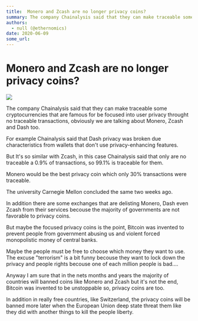 ```yaml
---
title:  Monero and Zcash are no longer privacy coins?
summary: The company Chainalysis said that they can make traceable some cryptocurrencies that are famous for be focused into user privacy throught no traceable transacti
authors:
  - null (@ethernomics)
date: 2020-06-09
some_url: 
---
```


#  Monero and Zcash are no longer privacy coins?


![](https://api.kauri.io:443/ipfs/QmQJK6tDtyYyXhX54wSUsdb9ZRYJTkZJ2RhzaegjfExfuB)

The company Chainalysis said that they can make traceable some cryptocurrencies that are famous for be focused into user privacy throught no traceable transactions, obviously we are talking about Monero, Zcash and Dash too.

For example Chainalysis said that Dash privacy was broken due characteristics from wallets that don't use privacy-enhancing features.

But It's so similar with Zcash, in this case Chainalysis said that only are no traceable a 0.9% of transactions, so 99.1% is traceable for them.

Monero would be the best privacy coin which only 30% transactions were traceable.

The university Carnegie Mellon concluded the same two weeks ago.

In addition there are some exchanges that are delisting Monero, Dash even Zcash from their services becouse the majority of governments are not favorable to privacy coins.

But maybe the focused privacy coins is the point, Bitcoin was invented to prevent people from government abusing us and violent forced monopolistic money of central banks.

Maybe the people must be free to choose which money they want to use. The excuse "terrorism" is a bit funny becouse they want to lock down the privacy and people rights becouse one of each million people is bad....

Anyway I am sure that in the nets months and years the majority of countries will banned coins like Monero and Zcash but it's not the end, Bitcoin was invented to be unstoppable so, privacy coins are too.

In addition in really free countries, like Switzerland, the privacy coins will be banned more later when the European Union deep state threat them like they did with another things to kill the people liberty.


